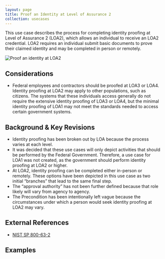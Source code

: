 ```yaml
---
layout: page
title: Proof an Identity at Level of Assurance 2
collection: usecases
---
```

This use case describes the process for completing identity proofing at Level of Assurance 2 (LOA2), which allows an individual to receive an LOA2 credential. LOA2 requires an individual submit basic documents to prove their claimed identity and may be completed in person or remotely.

![Proof an identity at LOA2](../../img/ProofLOA2.png)

## Considerations 
* Federal employees and contractors should be proofed at LOA3 or LOA4. Identity proofing at LOA2 may apply to other populations, such as citizens. The systems that these individuals access generally do not require the extensive identity proofing of LOA3 or LOA4, but the minimal identity proofing of LOA1 may not meet the standards needed to access certain government systems.

## Background & Key Revisions
* Identity proofing has been broken out by LOA because the process varies at each level. 
* It was decided that these use cases will only depict activities that should be performed by the Federal Government. Therefore, a use case for LOA1 was not created, as the government should perform identity proofing at LOA2 or higher. 
* At LOA2, identity proofing can be completed either in-person or remotely. These options have been depicted in this use case as two initial “branches” that lead to the same final step.
* The “approval authority” has not been further defined because that role likely will vary from agency to agency.
* The Precondition has been intentionally left vague because the circumstances under which a person would seek identity proofing at LOA2 may vary.

## External References
* <a href="http://nvlpubs.nist.gov/nistpubs/SpecialPublications/NIST.SP.800-63-2.pdf">NIST SP 800-63-2</a>

## Examples